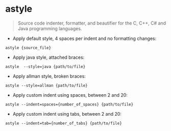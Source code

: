 # astyle

> Source code indenter, formatter, and beautifier for the C, C++, C# and Java programming languages.

- Apply default style, 4 spaces per indent and no formatting changes:

`astyle {source_file}`

- Apply java style, attached braces:

`astyle  --style=java {path/to/file}`

- Apply allman style, broken braces:

`astyle --style=allman {path/to/file}`

- Apply custom indent using spaces, between 2 and 20:

`astyle --indent=spaces={number_of_spaces} {path/to/file}`

- Apply custom indent using tabs, between 2 and 20:

`astyle --indent=tab={number_of_tabs} {path/to/file}`
